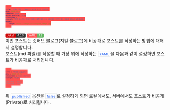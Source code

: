 ```yaml
---
title: "깃허브 블로그(Jekyll) 비공개 포스트 작성하기"
date: 2019-11-17
comments: true
author_profile: false
categories : ""
excerpt: "이번 포스트는 깃허브 블로그(지킬 블로그)에 비공개로 포스트 하는 방법에 대해서 설명합니다."
header:
    image: /assets/images/privatepost_image.jpg
---
```


<!--Language Button HTML -->
<a class="Jekyll"><i class="fab fa-github"></i> Jekyll</a><a class="JekyllVer">4.0.0</a>
<a class="YAML"><i class="fab fa-yammer"></i> YAML</a><a class="YAMLVer">1.2</a>
<!--Language Button HTML -->
<!--MAIN CONTENT-->

이번 포스트는 깃허브 블로그(지킬 블로그)에 비공개로 포스트를 작성하는 방법에 대해서 설명합니다.

포스트(md 파일)를 작성할 때 가장 위에 작성하는 `YAML`을 다음과 같이 설정하면 포스트가 비공개로 처리됩니다.

~~~yaml
---
title : "외부인 출입금지!"
date : 2019-12-25
categories : "top secret!"
excerpt: "비공개"
...
published : false 
# default : true
---
~~~

위 `published` 옵션을 `false`로 설정하게 되면 로컬에서도, 서버에서도 포스트가 비공개(Private)로 처리됩니다.

<!--MAIN CONTENT-->
<!-- Main CSS -->
<style>
.page__content h1,
.page__content h2
{
    padding-bottom: 0.5em;
    border-bottom: 1px solid #89ddff;
}
p{
    margin-block-start: 0em;
    margin-block-end: 0em;
    margin-inline-start: 0px;
    margin-inline-end: 0px;
    margin-top:0px;
    margin-bottom: 0px;
}

.page h1:before {
    padding-right: 0.3em;
    color: #9ddcff;
    content: "/";
}

.page h2:before {
    padding-right: 0.3em;
    color: #9ddcff;
    content: "//";
}

.page h3:before {
    padding-right: 0.3em;
    color: #9ddcff;
    content: "///";
}

.page h4:before {
    padding-right: 0.3em;
    color: #9ddcff;
    content: "////";
}

p>code, a>code, li>code, figcaption>code, td>code {
    padding-left: 0.18rem;
    padding-right: 0.18rem;
    padding-top: 0.09rem;
    font-size: 0.8em;
    background: #fff;
    color: #5283f3;
    border: solid 1px #e1e4e5;
    border-radius: 0px;
    font-family: open sans,clear sans,helvetica neue,Helvetica,Arial,sans-serif;
    font-weight: bold;
}

blockquote{
    border-left: 0.25em solid #266477;
}
</style>
<!-- Main CSS -->
<!---Notice CSS-->
<style>
.notice {
    margin: 2em 0 !important;
    padding: 1em;
    color: #494e52;
    font-family: -apple-system,BlinkMacSystemFont,"Roboto","Segoe UI","Helvetica Neue","Lucida Grande",Arial,sans-serif;
    font-size: .75em !important;
    text-indent: initial;
    background-color: #f8f9f9;
    border-radius: 4px;
    box-shadow: 0 1px 1px rgba(189,193,196,0.25);
}

.notice--primary {
    margin: 2em 0 !important;
    padding: 1em;
    color: #494e52;
    font-family: -apple-system,BlinkMacSystemFont,"Roboto","Segoe UI","Helvetica Neue","Lucida Grande",Arial,sans-serif;
    font-size: .75em !important;
    text-indent: initial;
    background-color: #f1f1f2;
    border-radius: 4px;
    box-shadow: 0 1px 1px rgba(111,119,125,0.25);
}

.notice--info {
    margin: 2em 0 !important;
    padding: 1em;
    color: #494e52;
    font-family: -apple-system,BlinkMacSystemFont,"Roboto","Segoe UI","Helvetica Neue","Lucida Grande",Arial,sans-serif;
    font-size: .75em !important;
    text-indent: initial;
    background-color: #ebf5f8;
    border-radius: 4px;
    box-shadow: 0 1px 1px rgba(59,156,186,0.25);
}

.notice--warning {
    margin: 2em 0 !important;
    padding: 1em;
    color: #494e52;
    font-family: -apple-system,BlinkMacSystemFont,"Roboto","Segoe UI","Helvetica Neue","Lucida Grande",Arial,sans-serif;
    font-size: .75em !important;
    text-indent: initial;
    background-color: #fbf2e6;
    border-radius: 4px;
    box-shadow: 0 1px 1px rgba(214,127,5,0.25);
}

.notice--success {
    margin: 2em 0 !important;
    padding: 1em;
    color: #494e52;
    font-family: -apple-system,BlinkMacSystemFont,"Roboto","Segoe UI","Helvetica Neue","Lucida Grande",Arial,sans-serif;
    font-size: .75em !important;
    text-indent: initial;
    background-color: #ecf6ec;
    border-radius: 4px;
    box-shadow: 0 1px 1px rgba(63,166,63,0.25);
}

.notice--danger {
    margin: 2em 0 !important;
    padding: 1em;
    color: #494e52;
    font-family: -apple-system,BlinkMacSystemFont,"Roboto","Segoe UI","Helvetica Neue","Lucida Grande",Arial,sans-serif;
    font-size: .75em !important;
    text-indent: initial;
    background-color: #fdefef;
    border-radius: 4px;
    box-shadow: 0 1px 1px rgba(238,95,91,0.25);
}
</style>
<!---Notice CSS-->
<!-- Language Button CSS -->
<style>
.YAML {
    display: inline;
    padding-left: 5px;
    padding-right: 5px;
    padding-top: 1px;
    padding-bottom: 2px;
    font-size: 0.6em;
    text-align: center;
    background-color: #ff5050;
    color: #f8fafc;
    border-top-left-radius: 3px;
    border-bottom-left-radius: 3px;
    
}

.YAMLVer {
    display: inline;
    padding-left: 5px;
    padding-right: 5px;
    padding-top: 1px;
    padding-bottom: 2px;
    font-size: 0.6em;
    text-align: center;
    background-color: #64b764;
    color: #fff;
    border-top-right-radius: 3px;
    border-bottom-right-radius: 3px;
}
.Jekyll {
    display: inline;
    padding-left: 5px;
    padding-right: 5px;
    padding-top: 1px;
    padding-bottom: 2px;
    font-size: 0.6em;
    text-align: center;
    background-color: #c00;
    color: #f8fafc;
    border-top-left-radius: 3px;
    border-bottom-left-radius: 3px;
    
}

.JekyllVer {
    display: inline;
    padding-left: 5px;
    padding-right: 5px;
    padding-top: 1px;
    padding-bottom: 2px;
    font-size: 0.6em;
    text-align: center;
    background-color: #343434;
    color: #fff;
    border-top-right-radius: 3px;
    border-bottom-right-radius: 3px;
}
.MySQL {
    display: inline;
    padding-left: 5px;
    padding-right: 5px;
    padding-top: 1px;
    padding-bottom: 2px;
    font-size: 0.6em;
    text-align: center;
    background-color: #52809c;
    color: #f8fafc;
    border-top-left-radius: 3px;
    border-bottom-left-radius: 3px;
}

.MySQLVer {
    display: inline;
    padding-left: 5px;
    padding-right: 5px;
    padding-top: 1px;
    padding-bottom: 2px;
    font-size: 0.6em;
    text-align: center;
    background-color: #f8981d;
    color: #f8fafc;
    border-top-right-radius: 3px;
    border-bottom-right-radius: 3px;
}

.Javascript {
    display: inline;
    padding-left: 5px;
    padding-right: 5px;
    padding-top: 1px;
    padding-bottom: 2px;
    font-size: 0.6em;
    text-align: center;
    background-color: #f2e21b;
    color: #222;
    border-top-left-radius: 3px;
    border-bottom-left-radius: 3px;
}

.Javascriptver {
    display: inline;
    padding-left: 5px;
    padding-right: 5px;
    padding-top: 1px;
    padding-bottom: 2px;
    font-size: 0.6em;
    text-align: center;
    background-color: #000000c7;
    color: #f8fafc;
    border-top-right-radius: 3px;
    border-bottom-right-radius: 3px;
}

.PHP {
    display: inline;
    padding-left: 5px;
    padding-right: 5px;
    padding-top: 1px;
    padding-bottom: 2px;
    font-size: 0.6em;
    text-align: center;
    background-color: #777bb3;
    color: #f8fafc;
    border-top-left-radius: 3px;
    border-bottom-left-radius: 3px;
    content: "MySQL";
}

.PHPver {
    display: inline;
    padding-left: 5px;
    padding-right: 5px;
    padding-top: 1px;
    padding-bottom: 2px;
    font-size: 0.6em;
    text-align: center;
    background-color: #000000c7;
    color: #f8fafc;
    border-top-right-radius: 3px;
    border-bottom-right-radius: 3px;
}

.Python {
    display: inline;
    padding-left: 5px;
    padding-right: 5px;
    padding-top: 1px;
    padding-bottom: 2px;
    font-size: 0.6em;
    text-align: center;
    background-color: #0277bd;
    color: #f8fafc;
    border-top-left-radius: 3px;
    border-bottom-left-radius: 3px;
}

.PythonVer {
    display: inline;
    padding-left: 5px;
    padding-right: 5px;
    padding-top: 1px;
    padding-bottom: 2px;
    font-size: 0.6em;
    text-align: center;
    background-color: #ffc107;
    color: #f8fafc;
    border-top-right-radius: 3px;
    border-bottom-right-radius: 3px;
}

.HTML {
    display: inline;
    padding-left: 5px;
    padding-right: 5px;
    padding-top: 1px;
    padding-bottom: 2px;
    font-size: 0.6em;
    text-align: center;
    background-color: #df4b25;
    color: #fff;
    border-top-left-radius: 3px;
    border-bottom-left-radius: 3px;
}

.HTMLVer {
    display: inline;
    padding-left: 5px;
    padding-right: 5px;
    padding-top: 1px;
    padding-bottom: 2px;
    font-size: 0.6em;
    text-align: center;
    background-color: black;
    color: #fff;
    border-top-right-radius: 3px;
    border-bottom-right-radius: 3px;
}

.CSS {
    display: inline;
    padding-left: 5px;
    padding-right: 5px;
    padding-top: 1px;
    padding-bottom: 2px;
    font-size: 0.6em;
    text-align: center;
    background-color: rgb(40, 164, 217);
    color: #fff;
    border-top-left-radius: 3px;
    border-bottom-left-radius: 3px;
}

.CSSVer {
    display: inline;
    padding-left: 5px;
    padding-right: 5px;
    padding-top: 1px;
    padding-bottom: 2px;
    font-size: 0.6em;
    text-align: center;
    background-color: black;
    color: #fff;
    border-top-right-radius: 3px;
    border-bottom-right-radius: 3px;
}
.Windows {
    display: inline;
    padding-left: 5px;
    padding-right: 5px;
    padding-top: 1px;
    padding-bottom: 2px;
    font-size: 0.6em;
    text-align: center;
    background-color: #00a8e8;
    color: #fff;
    border-top-left-radius: 3px;
    border-bottom-left-radius: 3px;
    content: "MySQL";
}

.WindowsVer {
    display: inline;
    padding-left: 5px;
    padding-right: 5px;
    padding-top: 1px;
    padding-bottom: 2px;
    font-size: 0.6em;
    text-align: center;
    background-color: #ffe500;
    color: #424242;
    border-top-right-radius: 3px;
    border-bottom-right-radius: 3px;
}
</style>
<!-- Language Button CSS -->

